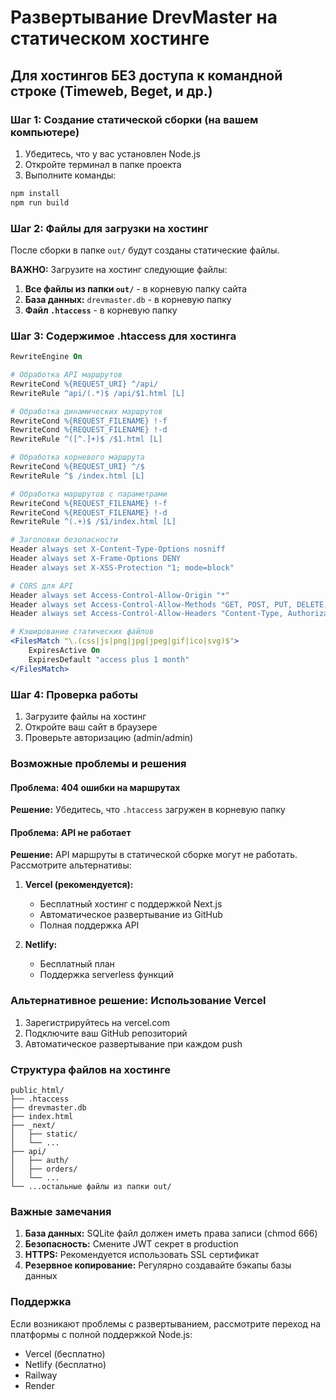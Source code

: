 # Развертывание DrevMaster на статическом хостинге

## Для хостингов БЕЗ доступа к командной строке (Timeweb, Beget, и др.)

### Шаг 1: Создание статической сборки (на вашем компьютере)

1. Убедитесь, что у вас установлен Node.js
2. Откройте терминал в папке проекта
3. Выполните команды:

```bash
npm install
npm run build
```

### Шаг 2: Файлы для загрузки на хостинг

После сборки в папке `out/` будут созданы статические файлы.

**ВАЖНО:** Загрузите на хостинг следующие файлы:

1. **Все файлы из папки `out/`** - в корневую папку сайта
2. **База данных:** `drevmaster.db` - в корневую папку
3. **Файл `.htaccess`** - в корневую папку

### Шаг 3: Содержимое .htaccess для хостинга

```apache
RewriteEngine On

# Обработка API маршрутов
RewriteCond %{REQUEST_URI} ^/api/
RewriteRule ^api/(.*)$ /api/$1.html [L]

# Обработка динамических маршрутов
RewriteCond %{REQUEST_FILENAME} !-f
RewriteCond %{REQUEST_FILENAME} !-d
RewriteRule ^([^.]+)$ /$1.html [L]

# Обработка корневого маршрута
RewriteCond %{REQUEST_URI} ^/$
RewriteRule ^$ /index.html [L]

# Обработка маршрутов с параметрами
RewriteCond %{REQUEST_FILENAME} !-f
RewriteCond %{REQUEST_FILENAME} !-d
RewriteRule ^(.+)$ /$1/index.html [L]

# Заголовки безопасности
Header always set X-Content-Type-Options nosniff
Header always set X-Frame-Options DENY
Header always set X-XSS-Protection "1; mode=block"

# CORS для API
Header always set Access-Control-Allow-Origin "*"
Header always set Access-Control-Allow-Methods "GET, POST, PUT, DELETE, OPTIONS"
Header always set Access-Control-Allow-Headers "Content-Type, Authorization"

# Кэширование статических файлов
<FilesMatch "\.(css|js|png|jpg|jpeg|gif|ico|svg)$">
    ExpiresActive On
    ExpiresDefault "access plus 1 month"
</FilesMatch>
```

### Шаг 4: Проверка работы

1. Загрузите файлы на хостинг
2. Откройте ваш сайт в браузере
3. Проверьте авторизацию (admin/admin)

### Возможные проблемы и решения

#### Проблема: 404 ошибки на маршрутах

**Решение:** Убедитесь, что `.htaccess` загружен в корневую папку

#### Проблема: API не работает

**Решение:** API маршруты в статической сборке могут не работать. Рассмотрите альтернативы:

1. **Vercel (рекомендуется):**

   - Бесплатный хостинг с поддержкой Next.js
   - Автоматическое развертывание из GitHub
   - Полная поддержка API

2. **Netlify:**
   - Бесплатный план
   - Поддержка serverless функций

### Альтернативное решение: Использование Vercel

1. Зарегистрируйтесь на vercel.com
2. Подключите ваш GitHub репозиторий
3. Автоматическое развертывание при каждом push

### Структура файлов на хостинге

```
public_html/
├── .htaccess
├── drevmaster.db
├── index.html
├── _next/
│   ├── static/
│   └── ...
├── api/
│   ├── auth/
│   ├── orders/
│   └── ...
└── ...остальные файлы из папки out/
```

### Важные замечания

1. **База данных:** SQLite файл должен иметь права записи (chmod 666)
2. **Безопасность:** Смените JWT секрет в production
3. **HTTPS:** Рекомендуется использовать SSL сертификат
4. **Резервное копирование:** Регулярно создавайте бэкапы базы данных

### Поддержка

Если возникают проблемы с развертыванием, рассмотрите переход на платформы с полной поддержкой Node.js:

- Vercel (бесплатно)
- Netlify (бесплатно)
- Railway
- Render
